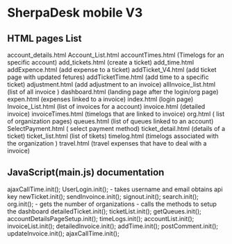 SherpaDesk mobile V3 
====================

HTML pages List
---------------
account_details.html 
Account_List.html
accountTimes.html (Timelogs for an specific account)
add_tickets.html (create a ticket)
add_time.html 
addExpence.html (add expense to a ticket)
addTicket_V4.html (add ticket page with updated fetures)
addTicketTime.html (add time to a specific ticket)
adjustment.html (add adjustment to an invoice)
allInvoice_list.html (list of all invoice )
dashboard.html (landing page after the login/org page)
expen.html (expenses linked to a invoice)
index.html (login page)
Invoice_List.html (list of invoices for a account)
invoice.html (detailed invoice)
invoiceTimes.html (timelogs that are linked to invoice)
org.html ( list of organization pages)
queues.html (list of queues linked to an account)
SelectPayment.html ( select payment method)
ticket_detail.html (details of a ticket)
ticket_list.html (list of tikets)
timelog.html (timelogs associated with the organization )
travel.html (travel expenses that have to deal with a invoice)

JavaScript(main.js) documentation 
---------------------------------

ajaxCallTime.init();
	    UserLogin.init();
	    	- takes username and email obtains api key 
	    newTicket.init();
	    sendInvoince.init();
	    signout.init();
	    search.init();
	    org.init();
	    	- gets the number of organizations 
	    	- calls the methods to setup the dashboard
		detailedTicket.init();
		ticketList.init();
		getQueues.init();
		accountDetailsPageSetup.init();
		timeLogs.init();
		accountList.init();
		invoiceList.init();
		detailedInvoice.init();
		addTime.init();
		postComment.init();
		updateInvoice.init();
		ajaxCallTime.init();